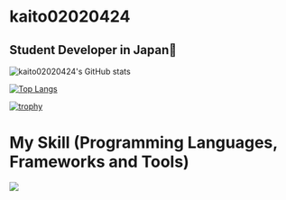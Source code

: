 # kaito02020424
## Student Developer in Japan👋
![kaito02020424's GitHub stats](https://github-readme-stats.vercel.app/api?username=kaito02020424&show_icons=true&theme=vue-dark)

[![Top Langs](https://github-readme-stats.vercel.app/api/top-langs/?username=kaito02020424&layout=compact&theme=vue-dark)](https://github.com/anuraghazra/github-readme-stats)

[![trophy](https://github-profile-trophy.vercel.app/?username=kaito02020424&theme=discord)](https://github.com/ryo-ma/github-profile-trophy)


# My Skill (Programming Languages, Frameworks and Tools)

<img src="https://skillicons.dev/icons?i=git,nodejs,js,typescript,sqlite,github,vscode,docker,discord,python,fastapi,bash,linux" /> <br /><br />
